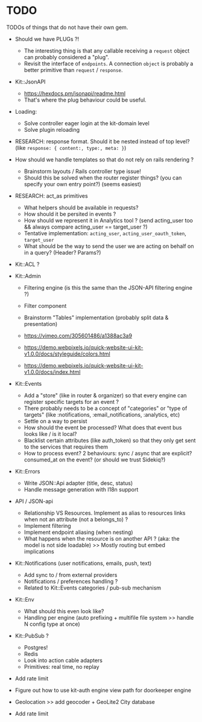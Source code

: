# TODO
TODOs of things that do not have their own gem.

* Should we have PLUGs ?!
  * The interesting thing is that any callable receiving a `request` object can probably considered a "plug".
  * Revisit the interface of `endpoints`. A connection `object` is probably a better primitive than `request` / `response`.

* Kit::JsonAPI
  * https://hexdocs.pm/jsonapi/readme.html
  * That's where the plug behaviour could be useful.

* Loading:
  * Solve controller eager login at the kit-domain level
  * Solve plugin reloading

* RESEARCH: response format. Should it be nested instead of top level? (like `response: { content:, type:, meta: }`)

* How should we handle templates so that do not rely on rails rendering ?
  * Brainstorm layouts / Rails controller type issue!
  * Should this be solved when the router register things? (you can specify your own entry point?) (seems easiest)

* RESEARCH: act_as primitives
  * What helpers should be available in requests?
  * How should it be persited in events ?
  * How should we represent it in Analytics tool ? (send acting_user too && always compare acting_user == target_user ?)
  * Tentative implementation: `acting_user`, `acting_user_oauth_token`, `target_user`
  * What should be the way to send the user we are acting on behalf on in a query? (Header? Params?)

* Kit::ACL ?

* Kit::Admin
  * Filtering engine (is this the same than the JSON-API filtering engine ?)
  * Filter component
  * Brainstorm "Tables" implementation (probably split data & presentation)

  * https://vimeo.com/305601486/a1388ac3a9
  * https://demo.webpixels.io/quick-website-ui-kit-v1.0.0/docs/styleguide/colors.html
  * https://demo.webpixels.io/quick-website-ui-kit-v1.0.0/docs/index.html

* Kit::Events
  * Add a "store" (like in router & organizer) so that every engine can register specific targets for an event ?
  * There probably needs to be a concept of "categories" or "type of targets" (like :notifications, :email_notifications, :analytics, etc)
  * Settle on a way to persist
  * How should the event be processed? What does that event bus looks like / is it local?
  * Blacklist certain attributes (like auth_token) so that they only get sent to the services that requires them
  * How to process event? 2 behaviours: sync / async that are explicit? consumed_at on the event? (or should we trust Sidekiq?)

* Kit::Errors
  * Write JSON::Api adapter (title, desc, status)
  * Handle message generation with I18n support

* API / JSON-api
  * Relationship VS Resources. Implement as alias to resources links when not an attribute (not a belongs_to) ?
  * Implement filtering
  * Implement endpoint aliasing (when nesting)
  * What happens when the resource is on another API ? (aka: the model is not side loadable) >> Mostly routing but embed implications

* Kit::Notifications (user notifications, emails, push, text)
  * Add sync to / from external providers
  * Notifications / preferences handling ?
  * Related to Kit::Events categories / pub-sub mechanism

* Kit::Env
  * What should this even look like?
  * Handling per engine (auto prefixing + multifile file system >> handle N config type at once)

* Kit::PubSub ?
  * Postgres!
  * Redis
  * Look into action cable adapters
  * Primitives: real time, no replay

* Add rate limit


- Figure out how to use kit-auth engine view path for doorkeeper engine

- Geolocation >> add geocoder + GeoLite2 City database

- Add rate limit


